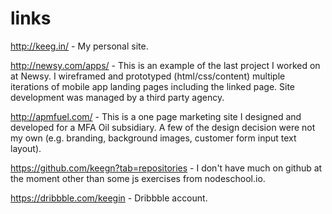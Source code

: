 # links

http://keeg.in/ - My personal site. 

http://newsy.com/apps/ - This is an example of the last project I worked on at Newsy. I wireframed and prototyped (html/css/content) multiple iterations of mobile app landing pages including the linked page. Site development was managed by a third party agency. 

http://apmfuel.com/ - This is a one page marketing site I designed and developed for a MFA Oil subsidiary. A few of the design decision were not my own (e.g. branding, background images, customer form input text layout). 

https://github.com/keegn?tab=repositories - I don't have much on github at the moment other than some js exercises from nodeschool.io. 

https://dribbble.com/keegin - Dribbble account. 
